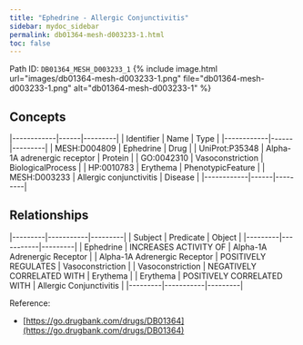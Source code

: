 ```yaml
---
title: "Ephedrine - Allergic Conjunctivitis"
sidebar: mydoc_sidebar
permalink: db01364-mesh-d003233-1.html
toc: false 
---
```



Path ID: `DB01364_MESH_D003233_1`
{% include image.html url="images/db01364-mesh-d003233-1.png" file="db01364-mesh-d003233-1.png" alt="db01364-mesh-d003233-1" %}

## Concepts

|------------|------|---------|
| Identifier | Name | Type    |
|------------|------|---------|
| MESH:D004809 | Ephedrine | Drug |
| UniProt:P35348 | Alpha-1A adrenergic receptor | Protein |
| GO:0042310 | Vasoconstriction | BiologicalProcess |
| HP:0010783 | Erythema | PhenotypicFeature |
| MESH:D003233 | Allergic conjunctivitis | Disease |
|------------|------|---------|

## Relationships

|---------|-----------|---------|
| Subject | Predicate | Object  |
|---------|-----------|---------|
| Ephedrine | INCREASES ACTIVITY OF | Alpha-1A Adrenergic Receptor |
| Alpha-1A Adrenergic Receptor | POSITIVELY REGULATES | Vasoconstriction |
| Vasoconstriction | NEGATIVELY CORRELATED WITH | Erythema |
| Erythema | POSITIVELY CORRELATED WITH | Allergic Conjunctivitis |
|---------|-----------|---------|

Reference: 
  - [https://go.drugbank.com/drugs/DB01364](https://go.drugbank.com/drugs/DB01364)
